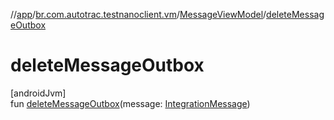//[app](../../../index.md)/[br.com.autotrac.testnanoclient.vm](../index.md)/[MessageViewModel](index.md)/[deleteMessageOutbox](delete-message-outbox.md)

# deleteMessageOutbox

[androidJvm]\
fun [deleteMessageOutbox](delete-message-outbox.md)(message: [IntegrationMessage](../../br.com.autotrac.testnanoclient.dataRemote/-integration-message/index.md))
